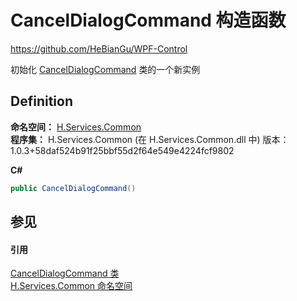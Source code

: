 # CancelDialogCommand 构造函数
https://github.com/HeBianGu/WPF-Control

初始化 <a href="b06bfb52-06e7-0f35-5f38-7708a320b890">CancelDialogCommand</a> 类的一个新实例



## Definition
**命名空间：** <a href="b9cdd84f-6623-a51a-f53b-465103ced202">H.Services.Common</a>  
**程序集：** H.Services.Common (在 H.Services.Common.dll 中) 版本：1.0.3+58daf524b91f25bbf55d2f64e549e4224fcf9802

**C#**
``` C#
public CancelDialogCommand()
```



## 参见


#### 引用
<a href="b06bfb52-06e7-0f35-5f38-7708a320b890">CancelDialogCommand 类</a>  
<a href="b9cdd84f-6623-a51a-f53b-465103ced202">H.Services.Common 命名空间</a>  
